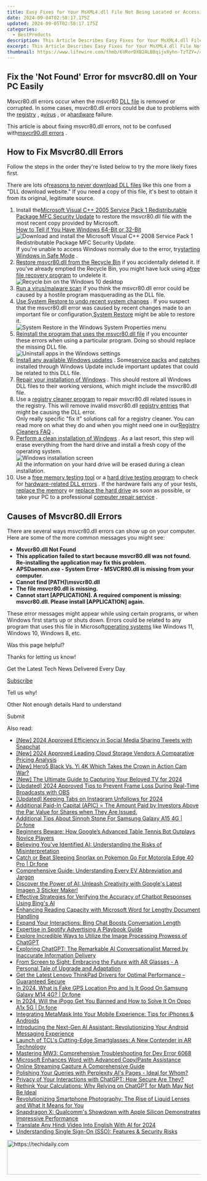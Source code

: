 ```yaml
---
title: Easy Fixes for Your MsXML4.dll File Not Being Located or Accessible
date: 2024-09-04T02:58:17.175Z
updated: 2024-09-05T02:58:17.175Z
categories:
  - BestProducts
description: This Article Describes Easy Fixes for Your MsXML4.dll File Not Being Located or Accessible
excerpt: This Article Describes Easy Fixes for Your MsXML4.dll File Not Being Located or Accessible
thumbnail: https://www.lifewire.com/thmb/6VRorDXB2ALBBqijvXyhn-TzTZY=/400x300/filters:no_upscale():max_bytes(150000):strip_icc():format(webp)/msxml4-dll-error-message-5a7c98f9119fa8003701645a.png
---
```


## Fix the 'Not Found' Error for msvcr80.dll on Your PC Easily
 Msvcr80.dll errors occur when the msvcr80 [DLL file](https://www.lifewire.com/what-is-a-dll-file-2625852) is removed or corrupted. In some cases, msvcr80.dll errors could be due to problems with the [registry](https://www.lifewire.com/windows-registry-2625992) , a[virus](https://www.lifewire.com/what-is-a-computer-virus-4799053) , or a[hardware](https://www.lifewire.com/computer-hardware-2625895) failure.

 This article is about fixing msvcr80.dll errors, not to be confused with[msvcr90.dll errors](https://www.lifewire.com/how-to-fix-msvcr90-dll-not-found-or-missing-errors-2623807) .

## How to Fix Msvcr80.dll Errors

 Follow the steps in the order they're listed below to try the more likely fixes first.

 There are lots of[reasons to never download DLL files](https://www.lifewire.com/important-reasons-not-to-download-dll-files-2624455) like this one from a "DLL download website." If you need a copy of this file, it's best to obtain it from its original, legitimate source.

1. Install the[Microsoft Visual C++ 2005 Service Pack 1 Redistributable Package MFC Security Update](https://www.microsoft.com/en-us/download/details.aspx?id=26347) to restore the msvcr80.dll file with the most recent copy provided by Microsoft.  
[How to Tell if You Have Windows 64-Bit or 32-Bit](https://www.lifewire.com/am-i-running-a-32-bit-or-64-bit-version-of-windows-2624475)  
![Download and install the Microsoft Visual C++ 2008 Service Pack 1 Redistributable Package MFC Security Update.](https://www.lifewire.com/thmb/y0cJF8YcT7jUhoYHa6I2MLkUK34=/1500x0/filters:no_upscale():max_bytes(150000):strip_icc():format(webp)/001_how-to-fix-msvcr80-dll-not-found-or-missing-errors-2623805-d6779f27587a4e7e82f12da8733de903.jpg)  
 If you're unable to access Windows normally due to the error, try[starting Windows in Safe Mode](https://www.lifewire.com/how-do-i-start-windows-in-safe-mode-2624480) .
2. [Restore msvcr80.dll from the Recycle Bin](https://www.lifewire.com/how-to-restore-deleted-files-from-the-recycle-bin-2624515) if you accidentally deleted it. If you've already emptied the Recycle Bin, you might have luck using a[free file recovery program](https://www.lifewire.com/free-data-recovery-software-tools-2622893) to undelete it.  
![Recycle bin on the Windows 10 desktop](https://www.lifewire.com/thmb/4ut5BIE7nDWKwmd_W4aHzm-d8s8=/1500x0/filters:no_upscale():max_bytes(150000):strip_icc():format(webp)/002_how-to-fix-msvcr80-dll-not-found-or-missing-errors-2623805-2bce627cec6b462da3ff837017f14eb4.jpg)
3. [Run a virus/malware scan](https://www.lifewire.com/properly-scan-your-computer-for-viruses-and-other-malware-2624526) if you think the msvcr80.dll error could be caused by a hostile program masquerading as the DLL file.
4. [Use System Restore to undo recent system changes](https://www.lifewire.com/how-to-use-system-restore-in-windows-2626131) . If you suspect that the msvcr80.dll error was caused by recent changes made to an important file or configuration,[System Restore](https://www.lifewire.com/what-is-system-restore-2626022) might be able to restore it.  
![System Restore in the Windows System Properties menu](https://www.lifewire.com/thmb/_-1sJ8p4CJYlFzHdYO59LHYJa6A=/1500x0/filters:no_upscale():max_bytes(150000):strip_icc():format(webp)/004_how-to-fix-msvcr90-dll-not-found-or-missing-errors-2623807-eba3b628271e4185b41ac1cdbd6c661f.jpg)
5. [Reinstall the program that uses the msvcr80.dll file](https://www.lifewire.com/what-is-the-proper-way-to-reinstall-a-software-program-2624478) if you encounter these errors when using a particular program. Doing so should replace the missing DLL file.  
![Uninstall apps in the Windows settings](https://www.lifewire.com/thmb/aR4ZlFW-s9gwHqMKvW-W07CQYKU=/1500x0/filters:no_upscale():max_bytes(150000):strip_icc():format(webp)/005_how-to-fix-msvcr80-dll-not-found-or-missing-errors-2623805-1c4381251a3f4f778657b0bc91aef6cb.jpg)
6. [Install any available Windows updates](https://www.lifewire.com/how-to-check-for-install-windows-updates-2624596) . Some[service packs](https://www.lifewire.com/what-is-a-service-pack-2626010) and [patches](https://www.lifewire.com/what-is-a-patch-2625960) installed through Windows Update include important updates that could be related to this DLL file.
7. [Repair your installation of Windows](https://www.lifewire.com/how-do-i-automatically-repair-windows-problems-2624907) . This should restore all Windows DLL files to their working versions, which might include the msvcr80.dll file.
8. Use a [registry cleaner program](https://www.lifewire.com/free-registry-cleaners-2626176) to repair msvcr80.dll related issues in the registry. This will remove invalid msvcr80.dll [registry entries](https://www.lifewire.com/what-is-a-registry-key-2625999) that might be causing the DLL error.  
 Only really specific "fix it" solutions call for a registry cleaner. You can read more on what they do and when you might need one in our[Registry Cleaners FAQ](https://www.lifewire.com/registry-cleaner-faq-2625124) .
9. [Perform a clean installation of Windows](https://www.lifewire.com/how-to-clean-install-windows-2624904) . As a last resort, this step will erase everything from the hard drive and install a fresh copy of the operating system.  
![Windows installation screen](https://www.lifewire.com/thmb/UHym4EqxQc8zrcXcggydWXdpQWk=/1500x0/filters:no_upscale():max_bytes(150000):strip_icc():format(webp)/009_how-to-fix-msvcr80-dll-not-found-or-missing-errors-2623805-00d097c0975044eb84b2d6b6908e5a15.jpg)  
 All the information on your hard drive will be erased during a clean installation.
10. Use a [free memory testing tool](https://www.lifewire.com/free-memory-test-programs-2626178) or a [hard drive testing program](https://www.lifewire.com/free-hard-drive-testing-programs-2626183) to check for [hardware-related DLL errors](https://www.lifewire.com/fix-a-dll-issue-caused-by-a-hardware-problem-2624493) . If the hardware fails any of your tests, [replace the memory](https://www.lifewire.com/how-to-replace-the-memory-ram-in-a-computer-2626201) or [replace the hard drive](https://www.lifewire.com/how-to-replace-a-hard-drive-2626200) as soon as possible, or take your PC to a professional [computer repair service](https://www.lifewire.com/how-do-i-get-my-computer-fixed-2625167) .

## Causes of Msvcr80.dll Errors

 There are several ways msvcr80.dll errors can show up on your computer. Here are some of the more common messages you might see:

* **Msvcr80.dll Not Found**
* **This application failed to start because msvcr80.dll was not found. Re-installing the application may fix this problem.**
* **APSDaemon.exe - System Error - MSVCR80.dll is missing from your computer.**
* **Cannot find \[PATH\]\\msvcr80.dll**
* **The file msvcr80.dll is missing.**
* **Cannot start \[APPLICATION\]. A required component is missing: msvcr80.dll. Please install \[APPLICATION\] again.**

 These error messages might appear while using certain programs, or when Windows first starts up or shuts down. Errors could be related to any program that uses this file in Microsoft[operating systems](https://www.lifewire.com/operating-systems-2625912) like Windows 11, Windows 10, Windows 8, etc.

Was this page helpful?

Thanks for letting us know!

 Get the Latest Tech News Delivered Every Day

[Subscribe](https://www.lifewire.com/#)

Tell us why!

 Other  Not enough details  Hard to understand

 Submit

<ins class="adsbygoogle"
     style="display:block"
     data-ad-format="autorelaxed"
     data-ad-client="ca-pub-7571918770474297"
     data-ad-slot="1223367746"></ins>



<ins class="adsbygoogle"
     style="display:block"
     data-ad-client="ca-pub-7571918770474297"
     data-ad-slot="8358498916"
     data-ad-format="auto"
     data-full-width-responsive="true"></ins>

<span class="atpl-alsoreadstyle">Also read:</span>
<div><ul>
<li><a href="https://twitter-videos.techidaily.com/new-2024-approved-efficiency-in-social-media-sharing-tweets-with-snapchat/"><u>[New] 2024 Approved  Efficiency in Social Media  Sharing Tweets with Snapchat</u></a></li>
<li><a href="https://fox-access.techidaily.com/new-2024-approved-leading-cloud-storage-vendors-a-comparative-pricing-analysis/"><u>[New] 2024 Approved  Leading Cloud Storage Vendors  A Comparative Pricing Analysis</u></a></li>
<li><a href="https://some-techniques.techidaily.com/new-hero5-black-vs-yi-4k-which-takes-the-crown-in-action-cam-war/"><u>[New] Hero5 Black Vs. Yi 4K  Which Takes the Crown in Action Cam War?</u></a></li>
<li><a href="https://screen-activity-recording.techidaily.com/new-the-ultimate-guide-to-capturing-your-beloved-tv-for-2024/"><u>[New] The Ultimate Guide to Capturing Your Beloved TV for 2024</u></a></li>
<li><a href="https://screen-video-capture.techidaily.com/updated-2024-approved-tips-to-prevent-frame-loss-during-real-time-broadcasts-with-obs/"><u>[Updated] 2024 Approved  Tips to Prevent Frame Loss During Real-Time Broadcasts with OBS</u></a></li>
<li><a href="https://instagram-video-recordings.techidaily.com/updated-keeping-tabs-on-instagram-unfollows-for-2024/"><u>[Updated] Keeping Tabs on Instagram Unfollows for 2024</u></a></li>
<li><a href="https://buynow-reviews.techidaily.com/additional-paid-in-capital-apic-the-amount-paid-by-investors-above-the-par-value-for-shares-when-they-are-issued/"><u>Additional Paid-In Capital (APIC) = The Amount Paid by Investors Above the Par Value for Shares when They Are Issued.</u></a></li>
<li><a href="https://change-location.techidaily.com/additional-tips-about-sinnoh-stone-for-samsung-galaxy-a15-4g-drfone-by-drfone-virtual-android/"><u>Additional Tips About Sinnoh Stone For Samsung Galaxy A15 4G | Dr.fone</u></a></li>
<li><a href="https://tech-recovery.techidaily.com/beginners-beware-how-googles-advanced-table-tennis-bot-outplays-novice-players/"><u>Beginners Beware: How Google’s Advanced Table Tennis Bot Outplays Novice Players</u></a></li>
<li><a href="https://tech-recovery.techidaily.com/believing-youve-identified-ai-understanding-the-risks-of-misinterpretation/"><u>Believing You've Identified AI: Understanding the Risks of Misinterpretation</u></a></li>
<li><a href="https://android-pokemon-go.techidaily.com/catch-or-beat-sleeping-snorlax-on-pokemon-go-for-motorola-edge-40-pro-drfone-by-drfone-virtual-android/"><u>Catch or Beat Sleeping Snorlax on Pokemon Go For Motorola Edge 40 Pro | Dr.fone</u></a></li>
<li><a href="https://tech-recovery.techidaily.com/comprehensive-guide-understanding-every-ev-abbreviation-and-jargon/"><u>Comprehensive Guide: Understanding Every EV Abbreviation and Jargon</u></a></li>
<li><a href="https://tech-recovery.techidaily.com/discover-the-power-of-ai-unleash-creativity-with-googles-latest-imagen-3-sticker-maker/"><u>Discover the Power of AI: Unleash Creativity with Google's Latest Imagen 3 Sticker Maker!</u></a></li>
<li><a href="https://tech-recovery.techidaily.com/effective-strategies-for-verifying-the-accuracy-of-chatbot-responses-using-bings-ai/"><u>Effective Strategies for Verifying the Accuracy of Chatbot Responses Using Bing's AI</u></a></li>
<li><a href="https://tech-recovery.techidaily.com/enhancing-reading-capacity-with-microsoft-word-for-lengthy-document-handling/"><u>Enhancing Reading Capacity with Microsoft Word for Lengthy Document Handling</u></a></li>
<li><a href="https://tech-recovery.techidaily.com/expand-your-interactions-bing-chat-boosts-conversation-length/"><u>Expand Your Interactions: Bing Chat Boosts Conversation Length</u></a></li>
<li><a href="https://fox-access.techidaily.com/expertise-in-spotify-advertising-a-playbook-guide/"><u>Expertise in Spotify Advertising  A Playbook Guide</u></a></li>
<li><a href="https://tech-recovery.techidaily.com/explore-incredible-ways-to-utilize-the-image-processing-prowess-of-chatgpt/"><u>Explore Incredible Ways to Utilize the Image Processing Prowess of ChatGPT</u></a></li>
<li><a href="https://tech-recovery.techidaily.com/exploring-chatgpt-the-remarkable-ai-conversationalist-marred-by-inaccurate-information-delivery/"><u>Exploring ChatGPT: The Remarkable AI Conversationalist Marred by Inaccurate Information Delivery</u></a></li>
<li><a href="https://tech-recovery.techidaily.com/from-screen-to-sight-embracing-the-future-with-ar-glasses-a-personal-tale-of-upgrade-and-adaptation/"><u>From Screen to Sight: Embracing the Future with AR Glasses - A Personal Tale of Upgrade and Adaptation</u></a></li>
<li><a href="https://driver-download.techidaily.com/1722978066376-get-the-latest-lenovo-thinkpad-drivers-for-optimal-performance-guaranteed-secure/"><u>Get the Latest Lenovo ThinkPad Drivers for Optimal Performance – Guaranteed Secure</u></a></li>
<li><a href="https://phone-solutions.techidaily.com/in-2024-what-is-fake-gps-location-pro-and-is-it-good-on-samsung-galaxy-m14-4g-drfone-by-drfone-virtual-android/"><u>In 2024, What is Fake GPS Location Pro and Is It Good On Samsung Galaxy M14 4G? | Dr.fone</u></a></li>
<li><a href="https://phone-solutions.techidaily.com/in-2024-will-the-ipogo-get-you-banned-and-how-to-solve-it-on-oppo-a1x-5g-drfone-by-drfone-virtual-android/"><u>In 2024, Will the iPogo Get You Banned and How to Solve It On Oppo A1x 5G | Dr.fone</u></a></li>
<li><a href="https://tech-recovery.techidaily.com/integrating-metamask-into-your-mobile-experience-tips-for-iphones-and-androids/"><u>Integrating MetaMask Into Your Mobile Experience: Tips for iPhones & Androids</u></a></li>
<li><a href="https://tech-recovery.techidaily.com/introducing-the-next-gen-ai-assistant-revolutionizing-your-android-messaging-experience/"><u>Introducing the Next-Gen AI Assistant: Revolutionizing Your Android Messaging Experience</u></a></li>
<li><a href="https://tech-recovery.techidaily.com/launch-of-tcls-cutting-edge-smartglasses-a-new-contender-in-ar-technology/"><u>Launch of TCL's Cutting-Edge Smartglasses: A New Contender in AR Technology</u></a></li>
<li><a href="https://program-issues.techidaily.com/mastering-mw3-comprehensive-troubleshooting-for-dev-error-6068/"><u>Mastering MW3: Comprehensive Troubleshooting for Dev Error 6068</u></a></li>
<li><a href="https://tech-recovery.techidaily.com/microsoft-enhances-word-with-advanced-copypaste-assistance/"><u>Microsoft Enhances Word with Advanced Copy/Paste Assistance</u></a></li>
<li><a href="https://video-screen-grab.techidaily.com/online-streaming-capture-a-comprehensive-guide/"><u>Online Streaming Capture  A Comprehensive Guide</u></a></li>
<li><a href="https://tech-recovery.techidaily.com/polishing-your-queries-with-perplexity-ais-pages-ideal-for-whom/"><u>Polishing Your Queries with Perplexity AI's Pages - Ideal for Whom?</u></a></li>
<li><a href="https://tech-recovery.techidaily.com/privacy-of-your-interactions-with-chatgpt-how-secure-are-they/"><u>Privacy of Your Interactions with ChatGPT: How Secure Are They?</u></a></li>
<li><a href="https://tech-recovery.techidaily.com/rethink-your-calculations-why-relying-on-chatgpt-for-math-may-not-be-ideal/"><u>Rethink Your Calculations: Why Relying on ChatGPT for Math May Not Be Ideal</u></a></li>
<li><a href="https://tech-recovery.techidaily.com/revolutionizing-smartphone-photography-the-rise-of-liquid-lenses-and-what-it-means-for-you/"><u>Revolutionizing Smartphone Photography: The Rise of Liquid Lenses and What It Means for You</u></a></li>
<li><a href="https://tech-recovery.techidaily.com/snapdragon-x-qualcomms-showdown-with-apple-silicon-demonstrates-impressive-performance/"><u>Snapdragon X: Qualcomm's Showdown with Apple Silicon Demonstrates Impressive Performance</u></a></li>
<li><a href="https://ai-video-translation.techidaily.com/translate-any-hindi-video-into-english-with-ai-for-2024/"><u>Translate Any Hindi Video Into English With AI for 2024</u></a></li>
<li><a href="https://some-approaches.techidaily.com/understanding-single-sign-on-sso-features-and-security-risks/"><u>Understanding Single Sign-On (SSO): Features & Security Risks</u></a></li>
</ul></div>

<!-- affiliate ads begin -->
<a href="https://dhgate.sjv.io/c/5597632/1186802/12108" target="_top" id="1186802">
  <img src="//a.impactradius-go.com/display-ad/12108-1186802" border="0" alt="https://techidaily.com" width="728" height="90"/>
</a>
<img height="0" width="0" src="https://dhgate.sjv.io/i/5597632/1186802/12108" style="position:absolute;visibility:hidden;" border="0" />
<!-- affiliate ads end -->